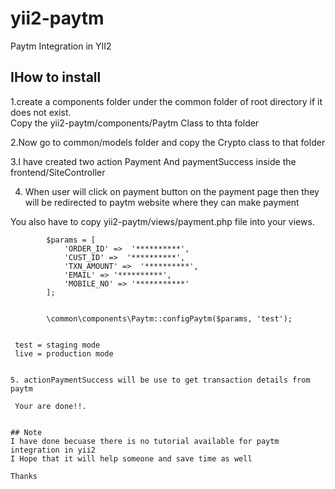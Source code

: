 # yii2-paytm
Paytm Integration in YII2

## IHow to install 
1.create a components folder under the common folder of root directory if it does not exist.  
  Copy the yii2-paytm/components/Paytm Class to thta folder  

2.Now go to common/models folder and copy the Crypto class to that folder


3.I have created two action Payment And paymentSuccess inside  the frontend/SiteController  
 

4. When user will click on payment button on the payment page then they will be redirected to paytm website where they can make payment

  You also have to copy yii2-paytm/views/payment.php file into your views.



            $params = [
                'ORDER_ID' =>  '**********',
                'CUST_ID' =>  '**********',
                'TXN_AMOUNT' =>  '**********',
                'EMAIL' => '**********',
                'MOBILE_NO' => '***********'
            ];


            \common\components\Paytm::configPaytm($params, 'test');
 ```
  
  test = staging mode
  live = production mode


5. actionPaymentSuccess will be use to get transaction details from paytm
  
  Your are done!!.  


## Note
I have done becuase there is no tutorial available for paytm integration in yii2
I Hope that it will help someone and save time as well

Thanks
